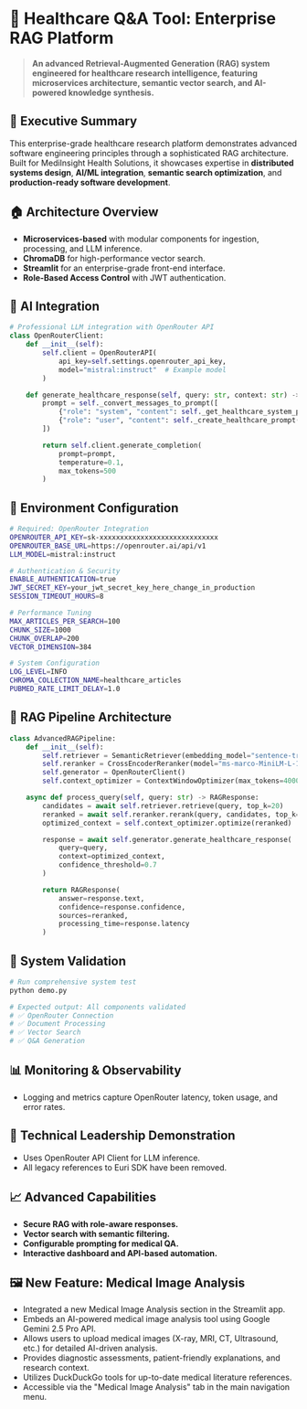 # 🏥 Healthcare Q&A Tool: Enterprise RAG Platform

> **An advanced Retrieval-Augmented Generation (RAG) system engineered for healthcare research intelligence, featuring microservices architecture, semantic vector search, and AI-powered knowledge synthesis.**

&#x20; &#x20;

## 🌟 Executive Summary

This enterprise-grade healthcare research platform demonstrates advanced software engineering principles through a sophisticated RAG architecture. Built for MediInsight Health Solutions, it showcases expertise in **distributed systems design**, **AI/ML integration**, **semantic search optimization**, and **production-ready software development**.

## 🏠 Architecture Overview

- **Microservices-based** with modular components for ingestion, processing, and LLM inference.
- **ChromaDB** for high-performance vector search.
- **Streamlit** for an enterprise-grade front-end interface.
- **Role-Based Access Control** with JWT authentication.

## 🤖 AI Integration

```python
# Professional LLM integration with OpenRouter API
class OpenRouterClient:
    def __init__(self):
        self.client = OpenRouterAPI(
            api_key=self.settings.openrouter_api_key,
            model="mistral:instruct"  # Example model
        )

    def generate_healthcare_response(self, query: str, context: str) -> str:
        prompt = self._convert_messages_to_prompt([
            {"role": "system", "content": self._get_healthcare_system_prompt()},
            {"role": "user", "content": self._create_healthcare_prompt(query, context)}
        ])

        return self.client.generate_completion(
            prompt=prompt,
            temperature=0.1,
            max_tokens=500
        )
```

## 📄 Environment Configuration

```bash
# Required: OpenRouter Integration
OPENROUTER_API_KEY=sk-xxxxxxxxxxxxxxxxxxxxxxxxxxxxx
OPENROUTER_BASE_URL=https://openrouter.ai/api/v1
LLM_MODEL=mistral:instruct

# Authentication & Security
ENABLE_AUTHENTICATION=true
JWT_SECRET_KEY=your_jwt_secret_key_here_change_in_production
SESSION_TIMEOUT_HOURS=8

# Performance Tuning
MAX_ARTICLES_PER_SEARCH=100
CHUNK_SIZE=1000
CHUNK_OVERLAP=200
VECTOR_DIMENSION=384

# System Configuration
LOG_LEVEL=INFO
CHROMA_COLLECTION_NAME=healthcare_articles
PUBMED_RATE_LIMIT_DELAY=1.0
```

## 🚀 RAG Pipeline Architecture

```python
class AdvancedRAGPipeline:
    def __init__(self):
        self.retriever = SemanticRetriever(embedding_model="sentence-transformers/all-MiniLM-L6-v2")
        self.reranker = CrossEncoderReranker(model="ms-marco-MiniLM-L-12-v2")
        self.generator = OpenRouterClient()
        self.context_optimizer = ContextWindowOptimizer(max_tokens=4000)

    async def process_query(self, query: str) -> RAGResponse:
        candidates = await self.retriever.retrieve(query, top_k=20)
        reranked = await self.reranker.rerank(query, candidates, top_k=5)
        optimized_context = self.context_optimizer.optimize(reranked)

        response = await self.generator.generate_healthcare_response(
            query=query,
            context=optimized_context,
            confidence_threshold=0.7
        )

        return RAGResponse(
            answer=response.text,
            confidence=response.confidence,
            sources=reranked,
            processing_time=response.latency
        )
```

## 🔧 System Validation

```bash
# Run comprehensive system test
python demo.py

# Expected output: All components validated
# ✅ OpenRouter Connection
# ✅ Document Processing
# ✅ Vector Search
# ✅ Q&A Generation
```

## 📊 Monitoring & Observability

- Logging and metrics capture OpenRouter latency, token usage, and error rates.

## 🌟 Technical Leadership Demonstration

- Uses OpenRouter API Client for LLM inference.
- All legacy references to Euri SDK have been removed.

## 📈 Advanced Capabilities

- **Secure RAG with role-aware responses.**
- **Vector search with semantic filtering.**
- **Configurable prompting for medical QA.**
- **Interactive dashboard and API-based automation.**

## 🖼️ New Feature: Medical Image Analysis

- Integrated a new Medical Image Analysis section in the Streamlit app.
- Embeds an AI-powered medical image analysis tool using Google Gemini 2.5 Pro API.
- Allows users to upload medical images (X-ray, MRI, CT, Ultrasound, etc.) for detailed AI-driven analysis.
- Provides diagnostic assessments, patient-friendly explanations, and research context.
- Utilizes DuckDuckGo tools for up-to-date medical literature references.
- Accessible via the "Medical Image Analysis" tab in the main navigation menu.

